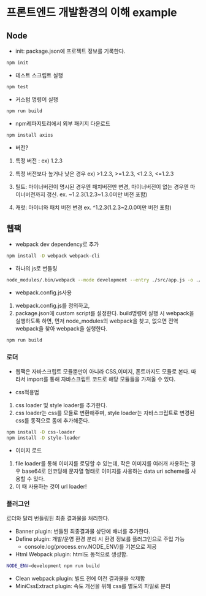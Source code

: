 # 프론트엔드 개발환경의 이해 example

## Node

- init: package.json에 프로젝트 정보를 기록한다.

``` bash
npm init
```

- 테스트 스크립트 실행

```bash
npm test
```

- 커스텀 명령어 실행

```bash
npm run build
```

- npm레파지토리에서 외부 패키지 다운로드

```bash
npm install axios
```

- 버전?

1. 특정 버전 : ex) 1.2.3
2. 특정 버전보다 높거나 낮은 경우 ex) >1.2.3, >=1.2.3, <1.2.3, <=1.2.3

3. 틸트: 마이너버전이 명시된 경우엔 패치버전만 변경, 마이너버전이 없는 경우엔 마이너버전까지 갱신. ex. ~1.2.3(1.2.3~1.3.0미만 버전 포함)

4. 캐럿: 마이너와 패치 버전 변경 ex. ^1.2.3(1.2.3~2.0.0미만 버전 포함)

## 웹팩

- webpack dev dependency로 추가

```bash
npm install -D webpack webpack-cli
```

- 하나의 js로 번들링

``` bash
node_modules/.bin/webpack --mode development --entry ./src/app.js -o ./dist
```

- webpack.config.js사용

1. webpack.config.js를 정의하고,
2. package.json에 custom script를 설정한다. build명령어 실행 시 webpack을 실행하도록 하면, 먼저 node_modules의 webpack을 찾고,
   없으면 전역 webpack을 찾아 webpack을 실행한다.

```bash
npm run build
```

### 로더

- 웹팩은 자바스크립트 모듈뿐만이 아니라 CSS,이미지, 폰트까지도 모듈로 본다. 따라서 import를 통해 자바스크립트 코드로 해당 모듈들을 가져올 수 있다.

- css적용법

1. css loader 및 style loader를 추가한다.
2. css loader는 css를 모듈로 변환해주며, style loader는 자바스크립트로 변경된 css를 동적으로 돔에 추가해준다.

```bash
npm install -D css-loader
npm install -D style-loader
```

- 이미지 로드

1. file loader를 통해 이미지를 로딩할 수 있는데, 작은 이미지를 여러개 사용하는 경우 base64로 인코딩해 문자열 형태로 이미지를 사용하는 data uri
   scheme를 사용할 수 있다.
2. 이 때 사용하는 것이 url loader!

### 플러그인

로더와 달리 번들링된 최종 결과물을 처리한다.

- Banner plugin: 번들된 최종결과물 상단에 배너를 추가한다.
- Define plugin: 개발/운영 환경 분리 시 환경 정보를 플러그인으로 주입 가능
    - console.log(process.env.NODE_ENV)를 기본으로 제공
- Html Webpack plugin: html도 동적으로 생성함.

```bash
NODE_ENV=development npm run build
```

- Clean webpack plugin: 빌드 전에 이전 결과물을 삭제함
- MiniCssExtract plugin: 속도 개선을 위해 css를 별도의 파일로 분리